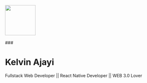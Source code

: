 ### <div style="flex flex-row">
###  <img src="https://avatars.githubusercontent.com/u/68742854?s=400&u=187cabd3362f78ff3b8a0b2393a46931c0ee5ca2&v=4" width="100"/> 
  <div style="flex flex-col">
###    <h1>Kelvin Ajayi</h1>
        <p>Fullstack Web Developer || React Native Developer || WEB 3.0 Lover</p>
   </div>
 </div>

<!--
**Kelvide/Kelvide** is a ✨ _special_ ✨ repository because its `README.md` (this file) appears on your GitHub profile.

Here are some ideas to get you started:

- 🔭 I’m currently working on ...
- 🌱 I’m currently learning ...
- 👯 I’m looking to collaborate on ...
- 🤔 I’m looking for help with ...
- 💬 Ask me about ...
- 📫 How to reach me: ...
- 😄 Pronouns: ...
- ⚡ Fun fact: ...
-->
